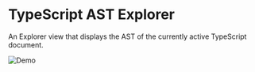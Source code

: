 # TypeScript AST Explorer

An Explorer view that displays the AST of the currently active TypeScript document.

![Demo](https://github.com/krizzdewizz/vscode-typescript-ast-explorer/raw/master/doc/demo.png)